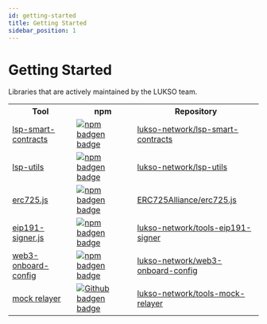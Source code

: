 ```yaml
---
id: getting-started
title: Getting Started
sidebar_position: 1
---
```


# Getting Started

Libraries that are actively maintained by the LUKSO team.

<table>
  <tr>
    <th>Tool</th>
    <th>npm</th>
    <th>Repository</th>
  </tr>
  <tr>
    <td><a href="/tools/lsp-smart-contracts/getting-started">lsp-smart-contracts</a></td>
    <td style={{textAlign: 'center'}}><a class="imageLink" href="https://www.npmjs.com/package/@lukso/lsp-smart-contracts" target="_blank" rel="noopener noreferrer"><img style={{verticalAlign: 'middle'}} alt="npm badgen badge" src="https://img.shields.io/npm/v/@lukso/lsp-smart-contracts.svg?style=flat&label=%40lukso%2Flsp-smart-contracts"/></a></td>
    <td><a href="https://github.com/lukso-network/lsp-smart-contracts" target="_blank" rel="noopener noreferrer">lukso-network/lsp-smart-contracts</a></td>
  </tr>
  <tr>
    <td><a href="/tools/lsp-utils/getting-started">lsp-utils</a></td>
    <td style={{textAlign: 'center'}}><a class="imageLink" href="https://www.npmjs.com/package/@lukso/lsp-utils" target="_blank" rel="noopener noreferrer"><img style={{verticalAlign: 'middle'}} alt="npm badgen badge" src="https://img.shields.io/npm/v/@lukso/lsp-utils.svg?style=flat&label=%40lukso%2Flsp-utils"/></a></td>
    <td><a href="https://github.com/lukso-network/lsp-utils" target="_blank" rel="noopener noreferrer">lukso-network/lsp-utils</a></td>
  </tr>
  <tr>
    <td><a href="/tools/erc725js/getting-started">erc725.js</a></td>
    <td style={{textAlign: 'center'}}><a class="imageLink" href="https://www.npmjs.com/package/@erc725/erc725.js" target="_blank" rel="noopener noreferrer"><img style={{verticalAlign: 'middle'}} alt="npm badgen badge" src="https://img.shields.io/npm/v/@erc725/erc725.js.svg?style=flat&label=%40erc725%2Ferc725.js"/></a></td>
    <td><a href="https://github.com/ERC725Alliance/erc725.js" target="_blank" rel="noopener noreferrer">ERC725Alliance/erc725.js</a></td>
  </tr>
  <tr>
    <td><a href="/tools/eip191-signerjs/getting-started">eip191-signer.js</a></td>
    <td style={{textAlign: 'center'}}><a class="imageLink" href="https://www.npmjs.com/package/@lukso/eip191-signer.js" target="_blank" rel="noopener noreferrer"><img style={{verticalAlign: 'middle'}} alt="npm badgen badge" src="https://img.shields.io/npm/v/@lukso/eip191-signer.js.svg?style=flat&label=%40lukso%2Feip191-signer.js"/></a></td>
    <td><a href="https://github.com/lukso-network/tools-eip191-signer" target="_blank" rel="noopener noreferrer">lukso-network/tools-eip191-signer</a></td>
  </tr>
  <tr>
    <td><a href="https://github.com/lukso-network/web3-onboard-config">web3-onboard-config</a></td>
    <td style={{textAlign: 'center'}}><a class="imageLink" href="https://www.npmjs.com/package/lukso/web3-onboard-config" target="_blank" rel="noopener noreferrer"><img style={{verticalAlign: 'middle'}} alt="npm badgen badge" src="https://img.shields.io/npm/v/@lukso/web3-onboard-config.svg?style=flat&label=%40lukso%2Fweb3-onboard-config"/></a></td>
    <td><a href="https://github.com/lukso-network/web3-onboard-config" target="_blank" rel="noopener noreferrer">lukso-network/web3-onboard-config</a></td>
  </tr>
  <tr>
    <td><a href="https://github.com/lukso-network/tools-mock-relayer">mock relayer</a></td>
    <td style={{textAlign: 'center'}}><a class="imageLink" href="https://github.com/lukso-network/tools-mock-relayer" target="_blank" rel="noopener noreferrer"><img style={{verticalAlign: 'middle'}} alt="Github badgen badge" src="https://img.shields.io/badge/Github-white?logo=github&logoColor=black&link=https%3A%2F%2Fgithub.com%2Flukso-network%2Ftools-mock-relayer
    "/></a></td>
    <td><a href="https://github.com/lukso-network/tools-mock-relayer" target="_blank" rel="noopener noreferrer">lukso-network/tools-mock-relayer</a></td>
  </tr>
</table>
